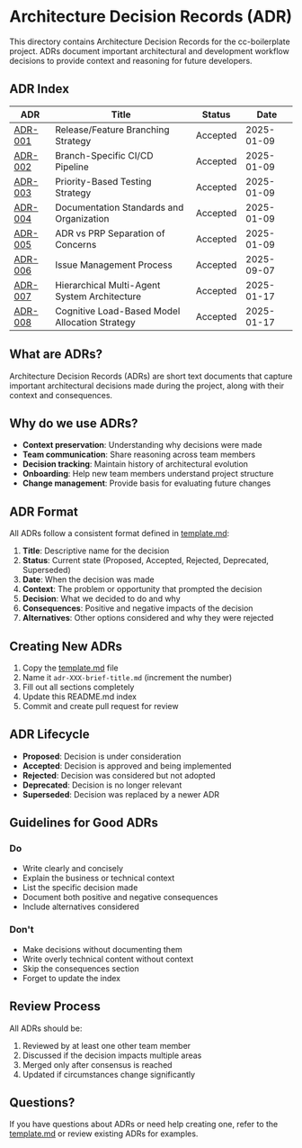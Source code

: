 # Architecture Decision Records (ADR)

This directory contains Architecture Decision Records for the cc-boilerplate project. ADRs document important architectural and development workflow decisions to provide context and reasoning for future developers.

## ADR Index

| ADR | Title | Status | Date |
|-----|-------|--------|------|
| [ADR-001](adr-001-branching-strategy.md) | Release/Feature Branching Strategy | Accepted | 2025-01-09 |
| [ADR-002](adr-002-cicd-pipeline.md) | Branch-Specific CI/CD Pipeline | Accepted | 2025-01-09 |
| [ADR-003](adr-003-testing-strategy.md) | Priority-Based Testing Strategy | Accepted | 2025-01-09 |
| [ADR-004](adr-004-documentation-standards.md) | Documentation Standards and Organization | Accepted | 2025-01-09 |
| [ADR-005](adr-005-adr-prp-separation.md) | ADR vs PRP Separation of Concerns | Accepted | 2025-01-09 |
| [ADR-006](adr-006-issue-management-process.md) | Issue Management Process | Accepted | 2025-09-07 |
| [ADR-007](adr-007-agent-system-architecture.md) | Hierarchical Multi-Agent System Architecture | Accepted | 2025-01-17 |
| [ADR-008](adr-008-cognitive-load-model-allocation.md) | Cognitive Load-Based Model Allocation Strategy | Accepted | 2025-01-17 |

## What are ADRs?

Architecture Decision Records (ADRs) are short text documents that capture important architectural decisions made during the project, along with their context and consequences.

## Why do we use ADRs?

- **Context preservation**: Understanding why decisions were made
- **Team communication**: Share reasoning across team members
- **Decision tracking**: Maintain history of architectural evolution
- **Onboarding**: Help new team members understand project structure
- **Change management**: Provide basis for evaluating future changes

## ADR Format

All ADRs follow a consistent format defined in [template.md](template.md):

1. **Title**: Descriptive name for the decision
2. **Status**: Current state (Proposed, Accepted, Rejected, Deprecated, Superseded)
3. **Date**: When the decision was made
4. **Context**: The problem or opportunity that prompted the decision
5. **Decision**: What we decided to do and why
6. **Consequences**: Positive and negative impacts of the decision
7. **Alternatives**: Other options considered and why they were rejected

## Creating New ADRs

1. Copy the [template.md](template.md) file
2. Name it `adr-XXX-brief-title.md` (increment the number)
3. Fill out all sections completely
4. Update this README.md index
5. Commit and create pull request for review

## ADR Lifecycle

- **Proposed**: Decision is under consideration
- **Accepted**: Decision is approved and being implemented
- **Rejected**: Decision was considered but not adopted
- **Deprecated**: Decision is no longer relevant
- **Superseded**: Decision was replaced by a newer ADR

## Guidelines for Good ADRs

### Do

- Write clearly and concisely
- Explain the business or technical context
- List the specific decision made
- Document both positive and negative consequences
- Include alternatives considered

### Don't

- Make decisions without documenting them
- Write overly technical content without context
- Skip the consequences section
- Forget to update the index

## Review Process

All ADRs should be:

1. Reviewed by at least one other team member
2. Discussed if the decision impacts multiple areas
3. Merged only after consensus is reached
4. Updated if circumstances change significantly

## Questions?

If you have questions about ADRs or need help creating one, refer to the [template.md](template.md) or review existing ADRs for examples.
